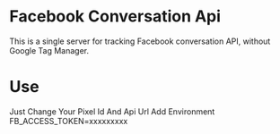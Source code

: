 # Facebook Conversation Api

This is a single server for tracking Facebook conversation API, without Google Tag Manager.

# Use
Just Change Your Pixel Id And Api Url 
Add Environment 
FB_ACCESS_TOKEN=xxxxxxxxx
